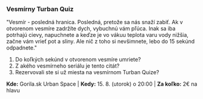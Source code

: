 ### Vesmírny Turban Quiz

"Vesmír - posledná hranica. Posledná, pretože sa nás snaží zabiť. Ak v otvorenom vesmíre zadržíte dych, vybuchnú vám pľúca. Inak sa iba potrhajú cievy, napuchnete a keďze je vo vákuu teplota varu vody nižšia, začne vám vrieť pot a sliny. Ale nič z toho si nevšimnete, lebo do 15 sekúnd odpadnete."

1. Do koľkých sekúnd v otvorenom vesmíre umriete?
2. Z akého vesmírneho seriálu je tento citát?
3. Rezervovali ste si už miesta na vesmírnom Turban Quize?

**Kde:** Gorila.sk Urban Space | **Kedy:** 15. 8. (utorok) o 20:00 | **Za koľko:** 2€ na hlavu
